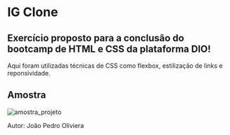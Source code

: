 # IG Clone
## Exercício proposto para a conclusão do bootcamp de HTML e CSS da plataforma DIO!

Aqui foram utilizadas técnicas de CSS como flexbox, estilização de links e reponsividade.

<h2>Amostra</h2>

<img src="https://github.com/pesantxs/clone-instagram-dio/blob/master/amostra_site.png" alt="amostra_projeto">

Autor: João Pedro Oliviera  

